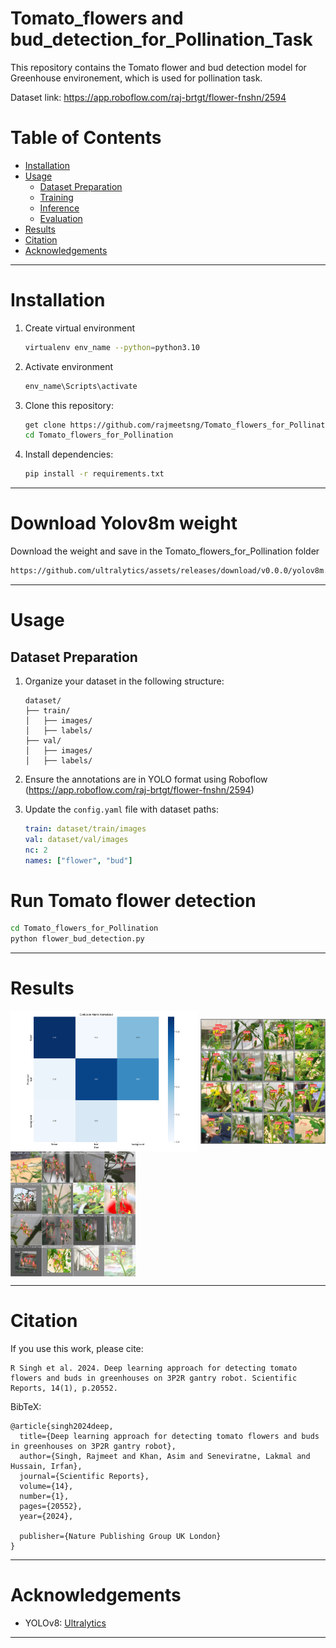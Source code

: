 # Tomato_flowers and bud_detection_for_Pollination_Task

This repository contains the Tomato flower and bud detection model for Greenhouse environement, which is used for pollination task.

Dataset link: https://app.roboflow.com/raj-brtgt/flower-fnshn/2594

# Table of Contents

- [Installation](#installation)
- [Usage](#usage)
  - [Dataset Preparation](#dataset-preparation)
  - [Training](#training)
  - [Inference](#inference)
  - [Evaluation](#evaluation)
- [Results](#results)
- [Citation](#citation)
- [Acknowledgements](#acknowledgements)

---

# Installation

1. Create virtual environment
   ```bash
   virtualenv env_name --python=python3.10
   ```
2. Activate environment
   ```bash
   env_name\Scripts\activate
   ```
3. Clone this repository:
   ```bash
   get clone https://github.com/rajmeetsng/Tomato_flowers_for_Pollination.git
   cd Tomato_flowers_for_Pollination
   ```
4. Install dependencies:
   ```bash
   pip install -r requirements.txt
   ```

---

# Download Yolov8m weight
Download the weight and save in the Tomato_flowers_for_Pollination folder 
```bash
https://github.com/ultralytics/assets/releases/download/v0.0.0/yolov8m.pt
```

---
# Usage

## Dataset Preparation

1. Organize your dataset in the following structure:
   ```
   dataset/
   ├── train/
   │   ├── images/
   │   ├── labels/
   ├── val/
   │   ├── images/
   │   ├── labels/
   ```

2. Ensure the annotations are in YOLO format using Roboflow (https://app.roboflow.com/raj-brtgt/flower-fnshn/2594)

3. Update the `config.yaml` file with dataset paths:
   ```yaml
   train: dataset/train/images
   val: dataset/val/images
   nc: 2
   names: ["flower", "bud"]
   ```

# Run Tomato flower detection


```bash
cd Tomato_flowers_for_Pollination
python flower_bud_detection.py

```
---

# Results

<img align="middle" src="Results/1.png" width="300"> <img align="middle" src="Results/2.jpg" width="200"> <img align="middle" src="Results/4.jpg" width="200">

---

# Citation
If you use this work, please cite:
```
R Singh et al. 2024. Deep learning approach for detecting tomato flowers and buds in greenhouses on 3P2R gantry robot. Scientific Reports, 14(1), p.20552.
```
BibTeX:
```
@article{singh2024deep,
  title={Deep learning approach for detecting tomato flowers and buds in greenhouses on 3P2R gantry robot},
  author={Singh, Rajmeet and Khan, Asim and Seneviratne, Lakmal and Hussain, Irfan},
  journal={Scientific Reports},
  volume={14},
  number={1},
  pages={20552},
  year={2024},

  publisher={Nature Publishing Group UK London}
}
```
---

# Acknowledgements

- YOLOv8: [Ultralytics](https://github.com/ultralytics/yolov8)

---
